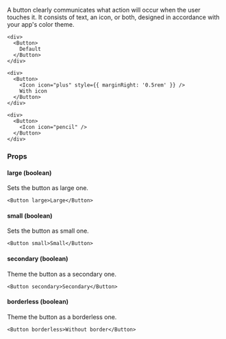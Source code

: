 A button clearly communicates what action will occur when the user touches it. It consists of text, an icon, or both, designed in accordance with your app's color theme.

```react
<div>
  <Button>
    Default
  </Button>
</div>
```

```react
<div>
  <Button>
    <Icon icon="plus" style={{ marginRight: '0.5rem' }} />
    With icon
  </Button>
</div>
```

```react
<div>
  <Button>
    <Icon icon="pencil" />
  </Button>
</div>
```

### Props

#### **large** (boolean)

Sets the button as large one.

```react
<Button large>Large</Button>
```

#### **small** (boolean)

Sets the button as small one.

```react
<Button small>Small</Button>
```

#### **secondary** (boolean)

Theme the button as a secondary one.

```react
<Button secondary>Secondary</Button>
```

#### **borderless** (boolean)

Theme the button as a borderless one.

```react
<Button borderless>Without border</Button>
```
